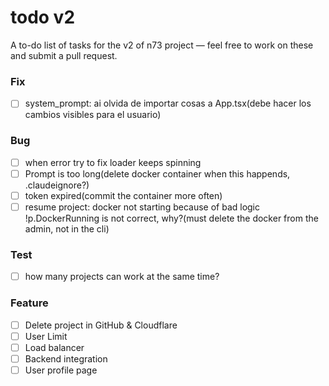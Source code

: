 # todo v2
A to-do list of tasks for the v2 of n73 project — feel free to work on these and 
submit a pull request.

### Fix
- [ ] system_prompt: ai olvida de importar cosas a App.tsx(debe hacer los cambios visibles para el usuario)

### Bug
- [ ] when error try to fix loader keeps spinning
- [ ] Prompt is too long(delete docker container when this happends, .claudeignore?)
- [ ] token expired(commit the container more often)
- [ ] resume project: docker not starting because of bad logic !p.DockerRunning is not correct, why?(must delete the docker from the admin, not in the cli)

### Test
- [ ] how many projects can work at the same time? 

### Feature
- [ ] Delete project in GitHub & Cloudflare
- [ ] User Limit
- [ ] Load balancer
- [ ] Backend integration
- [ ] User profile page
